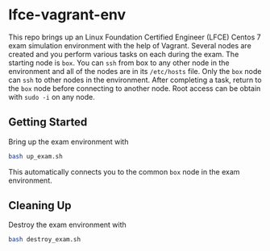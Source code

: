 # lfce-vagrant-env

This repo brings up an Linux Foundation Certified Engineer (LFCE) Centos 7 exam simulation environment with the help of Vagrant. Several nodes are created and you perform various tasks on each during the exam. The starting node is `box`. You can `ssh` from box to any other node in the environment and all of the nodes are in its `/etc/hosts` file. Only the `box` node can `ssh` to other nodes in the environment. After completing a task, return to the `box` node before connecting to another node. Root access can be obtain with `sudo -i` on any node.

## Getting Started

Bring up the exam environment with

```sh
bash up_exam.sh
```

This automatically connects you to the common `box` node in the exam environment.
## Cleaning Up

Destroy the exam environment with

```sh
bash destroy_exam.sh
```